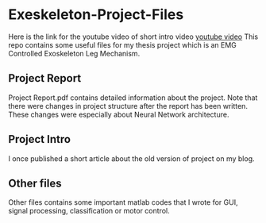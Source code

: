 # Exeskeleton-Project-Files
Here is the link for the youtube video of short intro video [youtube video](https://www.youtube.com/watch?v=GtcncEn_yxg&list=PL3EFm54Q_2615T5O42ppe13vlwM8GPgXn&index=3&ab_channel=Mehmet%C4%B0%C5%9Fcan)
This repo contains some useful files for my thesis project which is an EMG Controlled Exoskeleton Leg Mechanism.

## Project Report
Project Report.pdf contains detailed information about the project. Note that there were changes in project structure after the report has been written.
These changes were especially about Neural Network architecture.

## Project Intro
I once published a short article about the old version of project on my blog.

## Other files
Other files contains some important matlab codes that I wrote for GUI, signal processing, classification or motor control.
